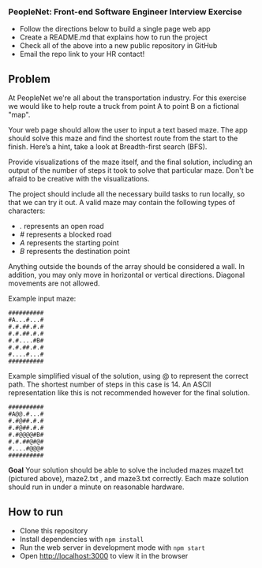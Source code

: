 ### PeopleNet: Front-end   Software   Engineer   Interview   Exercise

* Follow   the   directions   below   to   build   a   single   page   web   app
* Create   a    README.md    that   explains   how   to   run   the   project
* Check   all   of   the   above   into   a   new   public   repository   in   GitHub
* Email   the   repo   link   to   your   HR   contact!

## Problem
At PeopleNet   we're   all   about   the   transportation   industry.   For   this   exercise   we   would   like to   help   route   a   truck   from   point   A   to   point   B   on   a   fictional   "map".

Your   web   page   should   allow   the   user   to   input   a   text   based   maze.   The   app   should   solve this   maze   and   find   the   shortest   route   from   the   start   to   the   finish.    Here’s   a   hint,   take   a look   at   Breadth-first   search   (BFS).

Provide   visualizations   of   the   maze   itself,   and   the   final   solution,   including   an   output   of   the number   of   steps   it   took   to   solve   that   particular   maze.   Don't   be   afraid   to   be   creative   with the   visualizations.

The   project   should   include   all   the   necessary   build   tasks   to   run   locally,   so   that   we   can   try it   out.
A   valid   maze   may   contain   the   following   types   of   characters:
* _._    represents   an   open   road
* _#_    represents   a   blocked   road
* _A_    represents   the   starting   point
* _B_    represents   the   destination   point

Anything   outside   the   bounds   of   the   array   should   be   considered   a   wall.   In   addition,   you may   only   move   in   horizontal   or   vertical   directions.   Diagonal   movements   are   not   allowed.

Example   input   maze:
```
##########
#A...#...#
#.#.##.#.#
#.#.##.#.#
#.#....#B#
#.#.##.#.#
#....#...#
##########
```

Example   simplified   visual   of   the   solution,   using    @    to   represent   the   correct   path.   The shortest   number   of   steps   in   this   case   is   14.   An   ASCII   representation   like   this   is   not recommended   however   for   the   final   solution.
```
##########
#A@@.#...#
#.#@##.#.#
#.#@##.#.#
#.#@@@@#B#
#.#.##@#@#
#....#@@@#
##########
```

**Goal**
Your   solution   should   be   able   to   solve   the   included   mazes    maze1.txt    (pictured   above), maze2.txt ,   and    maze3.txt    correctly.   Each   maze   solution   should   run   in   under   a   minute   on reasonable   hardware.

## How to run

* Clone this repository
* Install dependencies with `npm install`
* Run the web server in development mode with `npm start`
* Open [http://localhost:3000](http://localhost:3000) to view it in the browser
